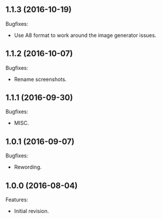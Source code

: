 <!--
	Markdown
	Copyright 2014-2016 IS2T. All rights reserved.
	IS2T PROPRIETARY/CONFIDENTIAL. Use is subject to license terms.
-->
<!--
Changelog template:

## Revision (YYYY-mm-dd)
Features:
  - List here the new features.
  
Bugfixes:
  - List here the bug fixes.
-->

## 1.1.3 (2016-10-19)
Bugfixes:
  - Use A8 format to work around the image generator issues.
  
## 1.1.2 (2016-10-07)
Bugfixes:
  - Rename screenshots.
  
## 1.1.1 (2016-09-30)
Bugfixes:
  - MISC.

## 1.0.1 (2016-09-07)
Bugfixes:
  - Rewording.

## 1.0.0 (2016-08-04)
Features:
  - Initial revision.
